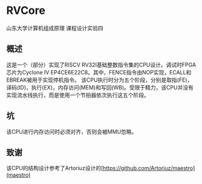 # RVCore
山东大学计算机组成原理 课程设计实验四
## 概述
这是一个（部分）实现了RISCV RV32I基础整数指令集的CPU设计。调试时FPGA芯片为Cyclone IV EP4CE6E22C8。其中，FENCE指令由NOP实现，ECALL和EBREAK被用于实现停机指令。
该CPU执行时分为五个阶段，分别是取指(FE)，译码(ID)，执行(EX)，内存访问(MEM)和写回(WB)。受限于精力，该CPU并没有实现流水线执行，而是使用一个节拍器依次执行这五个阶段。
## 坑
该CPU进行内存访问时必须对齐，否则会被MMU忽略。
## 致谢
该CPU的结构设计参考了Artoriuz设计的[https://github.com/Artoriuz/maestro](maestro)
